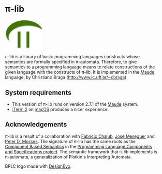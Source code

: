 # &pi;-lib

<p align="left">
<img width="25%" src="./logo/pi-logo.jpg">
</p>

&pi;-lib is a library of basic programming languages constructs whose semantics are formally specified in &pi;-automata. Therefore, to give semantics to a programming language means to relate constructions of the given language with the constructs of &pi;-lib. It is implemented in the [Maude](http://maude.cs.uiuc.edu) language, by Christiano Braga (<http://www.ic.uff.br/~cbraga>).

## System requirements

* This version of &pi;-lib runs on version 2.7.1 of the [Maude](http://maude.cs.uiuc.edu) system. 
* [iTerm 2](https://www.iterm2.com) on [macOS](https://www.apple.com/br/macos/) produces a nicer experience.

## Acknowledgements

&pi;-lib is a result of a collaboration with [Fabrício Chalub](http://fcbr.github.io), [José Meseguer](https://dblp.uni-trier.de/pers/hd/m/Meseguer:Jos=eacute=) and [Peter D. Mosses](http://www.cs.swan.ac.uk/~cspdm/). The signature of &pi;-lib has the same roots as the [Component Based Semantics](https://plancomps.csle.cs.rhul.ac.uk/taosd2015/) in the [Programming Language Components and Specifications project](https://plancomps.csle.cs.rhul.ac.uk/). The semantic framework that &pi;-lib implements is &pi;-automata, a generalization of Plotkin's Interpreting Automata.

<div>BPLC logo made with <a href="https://www.designevo.com/" title="Free Online Logo Maker">DesignEvo</a>.</div>

